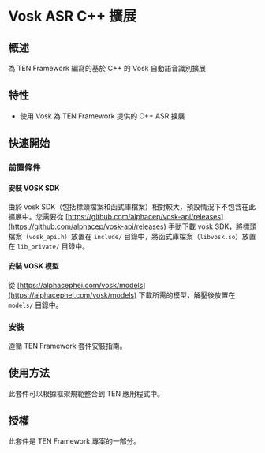 # Vosk ASR C++ 擴展

## 概述

為 TEN Framework 編寫的基於 C++ 的 Vosk 自動語音識別擴展

## 特性

- 使用 Vosk 為 TEN Framework 提供的 C++ ASR 擴展

## 快速開始

### 前置條件

#### 安裝 VOSK SDK

由於 vosk SDK（包括標頭檔案和函式庫檔案）相對較大，預設情況下不包含在此擴展中。您需要從 [https://github.com/alphacep/vosk-api/releases](https://github.com/alphacep/vosk-api/releases) 手動下載 vosk SDK，將標頭檔案（`vosk_api.h`）放置在 `include/` 目錄中，將函式庫檔案（`libvosk.so`）放置在 `lib_private/` 目錄中。

#### 安裝 VOSK 模型

從 [https://alphacephei.com/vosk/models](https://alphacephei.com/vosk/models) 下載所需的模型，解壓後放置在 `models/` 目錄中。

### 安裝

遵循 TEN Framework 套件安裝指南。

## 使用方法

此套件可以根據框架規範整合到 TEN 應用程式中。

## 授權

此套件是 TEN Framework 專案的一部分。
